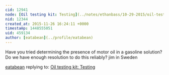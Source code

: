 ```yaml
---
cid: 12941
node: [Oil testing kit: Testing](../notes/ethanbass/10-29-2015/oil-testing-kit-testing)
nid: 12344
created_at: 2015-11-26 16:24:11 +0000
timestamp: 1448555051
uid: 459134
author: [eatabean](../profile/eatabean)
---
```


Have you tried determining the presence of motor oil in a gasoline solution? Do we have enough resolution to do this reliably?
jim in Sweden

[eatabean](../profile/eatabean) replying to: [Oil testing kit: Testing](../notes/ethanbass/10-29-2015/oil-testing-kit-testing)

